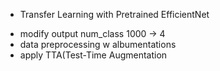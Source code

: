 - Transfer Learning with Pretrained EfficientNet
+ modify output num_class 1000 -> 4
+ data preprocessing w albumentations
+ apply TTA(Test-Time Augmentation
